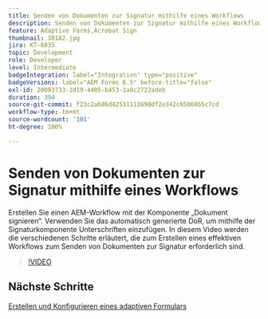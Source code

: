 ```yaml
---
title: Senden von Dokumenten zur Signatur mithilfe eines Workflows
description: Senden von Dokumenten zur Signatur mithilfe eines Workflows. Erstellen Sie einen AEM-Workflow mit der Komponente „Dokument signieren“. Verwenden Sie das automatisch generierte DoR, um mithilfe der Signaturkomponente Unterschriften zu senden. In diesem Video werden die verschiedenen Schritte erläutert, die zum Erstellen eines effektiven Workflows zum Senden von Dokumenten zur Signatur erforderlich sind.
feature: Adaptive Forms,Acrobat Sign
thumbnail: 38182.jpg
jira: KT-6035
topic: Development
role: Developer
level: Intermediate
badgeIntegration: label="Integration" type="positive"
badgeVersions: label="AEM Forms 6.5" before-title="false"
exl-id: 20093733-2d19-4405-b453-1a8c2722adeb
duration: 394
source-git-commit: f23c2ab86d42531113690df2e342c65060b5c7cd
workflow-type: tm+mt
source-wordcount: '101'
ht-degree: 100%

---
```


# Senden von Dokumenten zur Signatur mithilfe eines Workflows

Erstellen Sie einen AEM-Workflow mit der Komponente „Dokument signieren“. Verwenden Sie das automatisch generierte DoR, um mithilfe der Signaturkomponente Unterschriften einzufügen.
In diesem Video werden die verschiedenen Schritte erläutert, die zum Erstellen eines effektiven Workflows zum Senden von Dokumenten zur Signatur erforderlich sind.

>[!VIDEO](https://video.tv.adobe.com/v/38182?quality=12&learn=on)

## Nächste Schritte

[Erstellen und Konfigurieren eines adaptiven Formulars](./create-and-configure-adaptive-form.md)